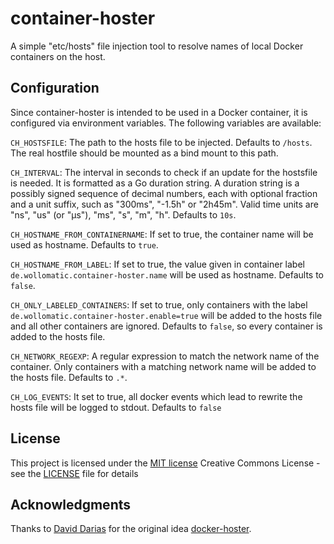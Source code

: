 # container-hoster
A simple "etc/hosts" file injection tool to resolve names of local Docker containers on the host. 


## Configuration
Since container-hoster is intended to be used in a Docker container, it is configured via environment variables. The following variables are available:

``CH_HOSTSFILE``: The path to the hosts file to be injected. Defaults to ``/hosts``. The real hostfile should be mounted as a bind mount to this path.

``CH_INTERVAL``: The interval in seconds to check if an update for the hostsfile is needed. It is formatted as a Go duration string. A duration string is a possibly signed sequence of decimal numbers, each with optional fraction and a unit suffix, such as "300ms", "-1.5h" or "2h45m". Valid time units are "ns", "us" (or "µs"), "ms", "s", "m", "h". Defaults to ``10s``.

``CH_HOSTNAME_FROM_CONTAINERNAME``: If set to true, the container name will be used as hostname. Defaults to ``true``.

``CH_HOSTNAME_FROM_LABEL``: If set to true, the value given in container label ``de.wollomatic.container-hoster.name`` will be used as hostname. Defaults to ``false``.

``CH_ONLY_LABELED_CONTAINERS``: If set to true, only containers with the label ``de.wollomatic.container-hoster.enable=true`` will be added to the hosts file and all other containers are ignored. Defaults to ``false``, so every container is added to the hosts file.

``CH_NETWORK_REGEXP``: A regular expression to match the network name of the container. Only containers with a matching network name will be added to the hosts file. Defaults to ``.*``.

``CH_LOG_EVENTS``: It set to true, all docker events which lead to rewrite the hosts file will be logged to stdout. Defaults to ``false``

## License

This project is licensed under the [MIT license](LICENSE.md)
Creative Commons License - see the [LICENSE](LICENSE) file for details

## Acknowledgments
Thanks to [David Darias](https://github.com/dvddarias) for the original idea [docker-hoster](https://github.com/dvddarias/docker-hoster).